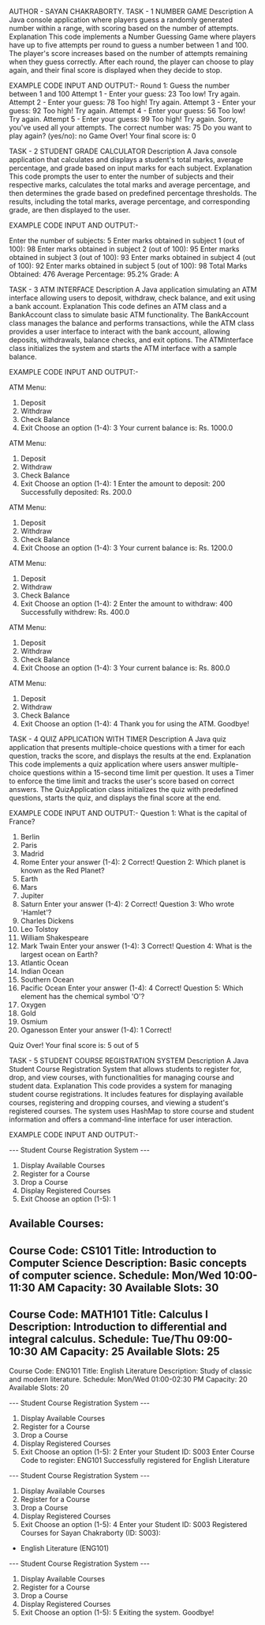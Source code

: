 AUTHOR - SAYAN CHAKRABORTY.
TASK - 1  NUMBER GAME
Description
A Java console application where players guess a randomly generated number within a range, with scoring based on the number of attempts.
Explanation
This code implements a Number Guessing Game where players have up to five attempts per round to guess a number between 1 and 100. 
The player's score increases based on the number of attempts remaining when they guess correctly. 
After each round, the player can choose to play again, and their final score is displayed when they decide to stop.

EXAMPLE CODE INPUT AND OUTPUT:-
Round 1: Guess the number between 1 and 100
Attempt 1 - Enter your guess: 23
Too low! Try again.
Attempt 2 - Enter your guess: 78
Too high! Try again.
Attempt 3 - Enter your guess: 92
Too high! Try again.
Attempt 4 - Enter your guess: 56
Too low! Try again.
Attempt 5 - Enter your guess: 99
Too high! Try again.
Sorry, you've used all your attempts. The correct number was: 75
Do you want to play again? (yes/no): no
Game Over! Your final score is: 0


TASK - 2 STUDENT GRADE CALCULATOR
Description
A Java console application that calculates and displays a student's total marks, average percentage, and grade based on input marks for each subject.
Explanation
This code prompts the user to enter the number of subjects and their respective marks, calculates the total marks and average percentage, and then determines the grade based on predefined percentage thresholds. The results, including the total marks, average percentage, and corresponding grade, are then displayed to the user.

EXAMPLE CODE INPUT AND OUTPUT:-

Enter the number of subjects: 5
Enter marks obtained in subject 1 (out of 100): 98
Enter marks obtained in subject 2 (out of 100): 95
Enter marks obtained in subject 3 (out of 100): 93
Enter marks obtained in subject 4 (out of 100): 92
Enter marks obtained in subject 5 (out of 100): 98
Total Marks Obtained: 476
Average Percentage: 95.2%
Grade: A



TASK - 3 ATM INTERFACE
Description
A Java application simulating an ATM interface allowing users to deposit, withdraw, check balance, and exit using a bank account.
Explanation
This code defines an ATM class and a BankAccount class to simulate basic ATM functionality. The BankAccount class manages the balance and performs transactions, while the ATM class provides a user interface to interact with the bank account, allowing deposits, withdrawals, balance checks, and exit options. The ATMInterface class initializes the system and starts the ATM interface with a sample balance.

EXAMPLE CODE INPUT AND OUTPUT:-

ATM Menu:
1. Deposit
2. Withdraw
3. Check Balance        
4. Exit
Choose an option (1-4): 3
Your current balance is: Rs. 1000.0

ATM Menu:
1. Deposit
2. Withdraw
3. Check Balance
4. Exit
Choose an option (1-4): 1
Enter the amount to deposit: 200
Successfully deposited: Rs. 200.0

ATM Menu:
1. Deposit
2. Withdraw
3. Check Balance
4. Exit
Choose an option (1-4): 3
Your current balance is: Rs. 1200.0

ATM Menu:
1. Deposit
2. Withdraw
3. Check Balance
4. Exit
Choose an option (1-4): 2
Enter the amount to withdraw: 400
Successfully withdrew: Rs. 400.0

ATM Menu:
1. Deposit
2. Withdraw
3. Check Balance
4. Exit
Choose an option (1-4): 3
Your current balance is: Rs. 800.0

ATM Menu:
1. Deposit
2. Withdraw
3. Check Balance
4. Exit
Choose an option (1-4): 4
Thank you for using the ATM. Goodbye!





TASK - 4 QUIZ APPLICATION WITH TIMER
Description
A Java quiz application that presents multiple-choice questions with a timer for each question, tracks the score, and displays the results at the end.
Explanation
This code implements a quiz application where users answer multiple-choice questions within a 15-second time limit per question. It uses a Timer to enforce the time limit and tracks the user's score based on correct answers. The QuizApplication class initializes the quiz with predefined questions, starts the quiz, and displays the final score at the end.

EXAMPLE CODE INPUT AND OUTPUT:-
Question 1: What is the capital of France?
1. Berlin
2. Paris
3. Madrid
4. Rome
Enter your answer (1-4): 2
Correct!
Question 2: Which planet is known as the Red Planet?
1. Earth
2. Mars
3. Jupiter
4. Saturn
Enter your answer (1-4): 2
Correct!
Question 3: Who wrote 'Hamlet'?
1. Charles Dickens
2. Leo Tolstoy
3. William Shakespeare
4. Mark Twain
Enter your answer (1-4): 3
Correct!
Question 4: What is the largest ocean on Earth?
1. Atlantic Ocean
2. Indian Ocean
3. Southern Ocean
4. Pacific Ocean
Enter your answer (1-4): 4
Correct!
Question 5: Which element has the chemical symbol 'O'?
1. Oxygen
2. Gold
3. Osmium
4. Oganesson
Enter your answer (1-4): 1
Correct!

Quiz Over!
Your final score is: 5 out of 5



TASK - 5 STUDENT COURSE REGISTRATION SYSTEM
Description
A Java Student Course Registration System that allows students to register for, drop, and view courses, with functionalities for managing course and student data.
Explanation
This code provides a system for managing student course registrations. It includes features for displaying available courses, registering and dropping courses, and viewing a student's registered courses. The system uses HashMap to store course and student information and offers a command-line interface for user interaction.

EXAMPLE CODE INPUT AND OUTPUT:-

--- Student Course Registration System ---
1. Display Available Courses 
2. Register for a Course     
3. Drop a Course
4. Display Registered Courses
5. Exit
Choose an option (1-5): 1    

Available Courses:
----------------------------------
Course Code: CS101
Title: Introduction to Computer Science
Description: Basic concepts of computer science.
Schedule: Mon/Wed 10:00-11:30 AM
Capacity: 30
Available Slots: 30
----------------------------------
Course Code: MATH101
Title: Calculus I
Description: Introduction to differential and integral calculus.
Schedule: Tue/Thu 09:00-10:30 AM
Capacity: 25
Available Slots: 25
----------------------------------
Course Code: ENG101
Title: English Literature
Description: Study of classic and modern literature.
Schedule: Mon/Wed 01:00-02:30 PM
Capacity: 20
Available Slots: 20

--- Student Course Registration System ---
1. Display Available Courses
2. Register for a Course
3. Drop a Course
4. Display Registered Courses
5. Exit
Choose an option (1-5): 2
Enter your Student ID: S003
Enter Course Code to register: ENG101
Successfully registered for English Literature

--- Student Course Registration System ---
1. Display Available Courses
2. Register for a Course
3. Drop a Course
4. Display Registered Courses
5. Exit
Choose an option (1-5): 4
Enter your Student ID: S003
Registered Courses for Sayan Chakraborty (ID: S003):
- English Literature (ENG101)

--- Student Course Registration System ---
1. Display Available Courses
2. Register for a Course
3. Drop a Course
4. Display Registered Courses
5. Exit
Choose an option (1-5): 5
Exiting the system. Goodbye!



